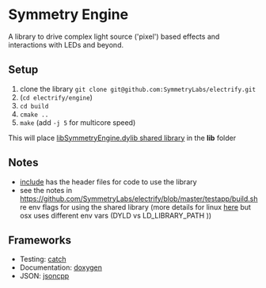 Symmetry Engine
===============

A library to drive complex light source ('pixel') based effects and interactions with LEDs and beyond.

Setup
-----

1. clone the library `git clone git@github.com:SymmetryLabs/electrify.git`
2. (`cd electrify/engine`)
3. `cd build`
4. `cmake ..`
5. `make` (add `-j 5` for multicore speed)

This will place [libSymmetryEngine.dylib shared library](http://en.wikipedia.org/wiki/Dynamic_loading) in the **lib** folder

Notes
-----
* [include](https://github.com/SymmetryLabs/electrify/tree/master/engine/include) has the header files for code to use the library
* see the notes in https://github.com/SymmetryLabs/electrify/blob/master/testapp/build.sh re env flags for using the shared library (more details for linux [here](http://www.cprogramming.com/tutorial/shared-libraries-linux-gcc.html) but osx uses different env vars (DYLD vs LD_LIBRARY_PATH ))

Frameworks
-----
* Testing: [catch](https://github.com/philsquared/Catch)
* Documentation: [doxygen](http://www.stack.nl/~dimitri/doxygen/)
* JSON: [jsoncpp](https://github.com/open-source-parsers/jsoncpp)
